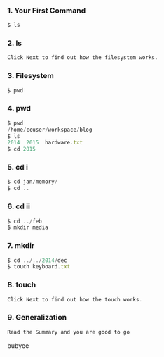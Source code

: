 ### 1. Your First Command
```script.js
$ ls
```

### 2. ls
```script.js
Click Next to find out how the filesystem works.
```

### 3. Filesystem
```script.js
$ pwd
```

### 4. pwd
```script.js
$ pwd
/home/ccuser/workspace/blog
$ ls
2014  2015  hardware.txt
$ cd 2015
```

### 5. cd i
```script.js
$ cd jan/memory/
$ cd ..
```

### 6. cd ii
```script.js
$ cd ../feb
$ mkdir media
```

### 7. mkdir
```script.js
$ cd ../../2014/dec
$ touch keyboard.txt
```

### 8. touch
```script.js
Click Next to find out how the touch works.
```

### 9. Generalization
```script.js
Read the Summary and you are good to go
```

bubyee




